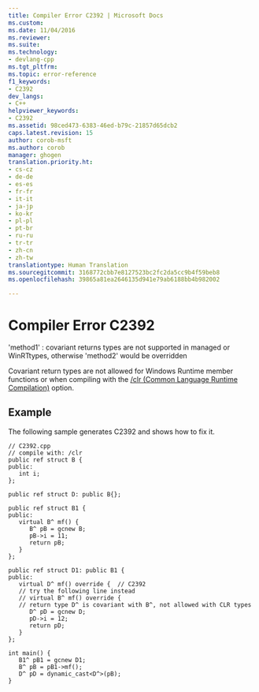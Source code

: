 ```yaml
---
title: Compiler Error C2392 | Microsoft Docs
ms.custom: 
ms.date: 11/04/2016
ms.reviewer: 
ms.suite: 
ms.technology:
- devlang-cpp
ms.tgt_pltfrm: 
ms.topic: error-reference
f1_keywords:
- C2392
dev_langs:
- C++
helpviewer_keywords:
- C2392
ms.assetid: 98ced473-6383-46ed-b79c-21857d65dcb2
caps.latest.revision: 15
author: corob-msft
ms.author: corob
manager: ghogen
translation.priority.ht:
- cs-cz
- de-de
- es-es
- fr-fr
- it-it
- ja-jp
- ko-kr
- pl-pl
- pt-br
- ru-ru
- tr-tr
- zh-cn
- zh-tw
translationtype: Human Translation
ms.sourcegitcommit: 3168772cbb7e8127523bc2fc2da5cc9b4f59beb8
ms.openlocfilehash: 39865a81ea2646135d941e79ab6188bb4b982002

---
```

# Compiler Error C2392
'method1' : covariant returns types are not supported in managed or WinRTtypes, otherwise 'method2' would be overridden  
  
 Covariant return types are not allowed for Windows Runtime member functions or when compiling with the [/clr (Common Language Runtime Compilation)](../../build/reference/clr-common-language-runtime-compilation.md) option.  
  
## Example  
 The following sample generates C2392 and shows how to fix it.  
  
```  
// C2392.cpp  
// compile with: /clr  
public ref struct B {  
public:  
   int i;  
};  
  
public ref struct D: public B{};  
  
public ref struct B1 {  
public:  
   virtual B^ mf() {  
      B^ pB = gcnew B;  
      pB->i = 11;  
      return pB;  
   }  
};  
  
public ref struct D1: public B1 {  
public:  
   virtual D^ mf() override {  // C2392  
   // try the following line instead  
   // virtual B^ mf() override {  
   // return type D^ is covariant with B^, not allowed with CLR types  
      D^ pD = gcnew D;  
      pD->i = 12;  
      return pD;  
   }  
};  
  
int main() {  
   B1^ pB1 = gcnew D1;  
   B^ pB = pB1->mf();  
   D^ pD = dynamic_cast<D^>(pB);  
}  
```


<!--HONumber=Jan17_HO1-->


